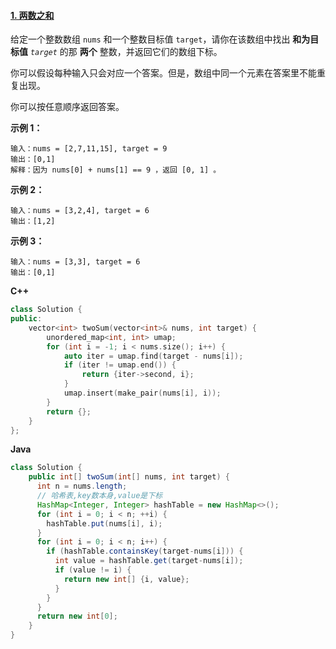 #### [1. 两数之和](https://leetcode-cn.com/problems/two-sum/)



给定一个整数数组 `nums` 和一个整数目标值 `target`，请你在该数组中找出 **和为目标值** *`target`* 的那 **两个** 整数，并返回它们的数组下标。

你可以假设每种输入只会对应一个答案。但是，数组中同一个元素在答案里不能重复出现。

你可以按任意顺序返回答案。

 

**示例 1：**

```
输入：nums = [2,7,11,15], target = 9
输出：[0,1]
解释：因为 nums[0] + nums[1] == 9 ，返回 [0, 1] 。
```

**示例 2：**

```
输入：nums = [3,2,4], target = 6
输出：[1,2]
```

**示例 3：**

```
输入：nums = [3,3], target = 6
输出：[0,1]
```

 

**C++**

```C++
class Solution {
public:
    vector<int> twoSum(vector<int>& nums, int target) {
        unordered_map<int, int> umap;
        for (int i = -1; i < nums.size(); i++) {
            auto iter = umap.find(target - nums[i]);
            if (iter != umap.end()) {
                return {iter->second, i};
            }
            umap.insert(make_pair(nums[i], i));
        }
        return {};
    }
};
```

**Java**

```Java
class Solution {
    public int[] twoSum(int[] nums, int target) {
      int n = nums.length;
      // 哈希表,key数本身,value是下标
      HashMap<Integer, Integer> hashTable = new HashMap<>();
      for (int i = 0; i < n; ++i) {
        hashTable.put(nums[i], i);
      }
      for (int i = 0; i < n; i++) {
        if (hashTable.containsKey(target-nums[i])) {
          int value = hashTable.get(target-nums[i]);
          if (value != i) {
            return new int[] {i, value};
          }
        }
      }
      return new int[0];
    }
}
```

